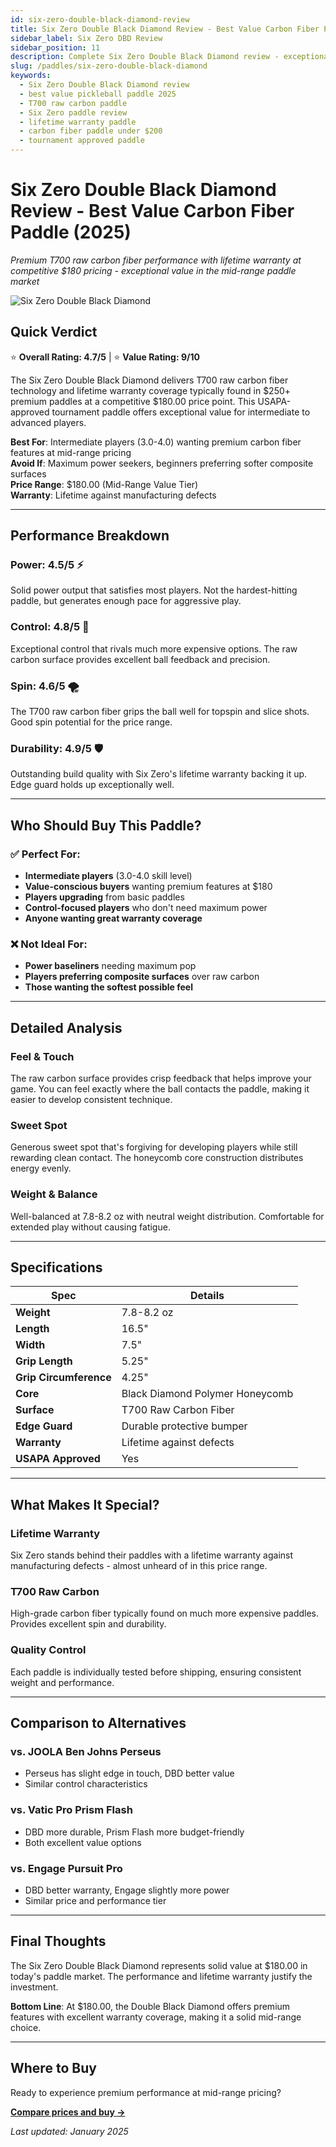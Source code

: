 ```yaml
---
id: six-zero-double-black-diamond-review
title: Six Zero Double Black Diamond Review - Best Value Carbon Fiber Paddle 2025
sidebar_label: Six Zero DBD Review
sidebar_position: 11
description: Complete Six Zero Double Black Diamond review - exceptional value T700 raw carbon fiber paddle with lifetime warranty. Premium performance at $180 with expert analysis and buying guide.
slug: /paddles/six-zero-double-black-diamond
keywords:
  - Six Zero Double Black Diamond review
  - best value pickleball paddle 2025
  - T700 raw carbon paddle
  - Six Zero paddle review
  - lifetime warranty paddle
  - carbon fiber paddle under $200
  - tournament approved paddle
---
```


# Six Zero Double Black Diamond Review - Best Value Carbon Fiber Paddle (2025)

*Premium T700 raw carbon fiber performance with lifetime warranty at competitive $180 pricing - exceptional value in the mid-range paddle market*

![Six Zero Double Black Diamond](/img/paddles/six-zero-double-black-diamond.png)

## Quick Verdict

⭐ **Overall Rating: 4.7/5** | ⭐ **Value Rating: 9/10**

The Six Zero Double Black Diamond delivers T700 raw carbon fiber technology and lifetime warranty coverage typically found in $250+ premium paddles at a competitive $180.00 price point. This USAPA-approved tournament paddle offers exceptional value for intermediate to advanced players.

**Best For**: Intermediate players (3.0-4.0) wanting premium carbon fiber features at mid-range pricing  
**Avoid If**: Maximum power seekers, beginners preferring softer composite surfaces  
**Price Range**: $180.00 (Mid-Range Value Tier)  
**Warranty**: Lifetime against manufacturing defects

---

## Performance Breakdown

### **Power: 4.5/5** ⚡
Solid power output that satisfies most players. Not the hardest-hitting paddle, but generates enough pace for aggressive play.

### **Control: 4.8/5** 🎯
Exceptional control that rivals much more expensive options. The raw carbon surface provides excellent ball feedback and precision.

### **Spin: 4.6/5** 🌪️
The T700 raw carbon fiber grips the ball well for topspin and slice shots. Good spin potential for the price range.

### **Durability: 4.9/5** 🛡️
Outstanding build quality with Six Zero's lifetime warranty backing it up. Edge guard holds up exceptionally well.

---

## Who Should Buy This Paddle?

### ✅ **Perfect For:**
- **Intermediate players** (3.0-4.0 skill level)
- **Value-conscious buyers** wanting premium features at $180
- **Players upgrading** from basic paddles
- **Control-focused players** who don't need maximum power
- **Anyone wanting great warranty coverage**

### ❌ **Not Ideal For:**
- **Power baseliners** needing maximum pop
- **Players preferring composite surfaces** over raw carbon
- **Those wanting the softest possible feel**

---

## Detailed Analysis

### **Feel & Touch**
The raw carbon surface provides crisp feedback that helps improve your game. You can feel exactly where the ball contacts the paddle, making it easier to develop consistent technique.

### **Sweet Spot**
Generous sweet spot that's forgiving for developing players while still rewarding clean contact. The honeycomb core construction distributes energy evenly.

### **Weight & Balance**
Well-balanced at 7.8-8.2 oz with neutral weight distribution. Comfortable for extended play without causing fatigue.

---

## Specifications

| Spec | Details |
|------|---------|
| **Weight** | 7.8-8.2 oz |
| **Length** | 16.5" |
| **Width** | 7.5" |
| **Grip Length** | 5.25" |
| **Grip Circumference** | 4.25" |
| **Core** | Black Diamond Polymer Honeycomb |
| **Surface** | T700 Raw Carbon Fiber |
| **Edge Guard** | Durable protective bumper |
| **Warranty** | Lifetime against defects |
| **USAPA Approved** | Yes |

---

## What Makes It Special?

### **Lifetime Warranty**
Six Zero stands behind their paddles with a lifetime warranty against manufacturing defects - almost unheard of in this price range.

### **T700 Raw Carbon**
High-grade carbon fiber typically found on much more expensive paddles. Provides excellent spin and durability.

### **Quality Control**
Each paddle is individually tested before shipping, ensuring consistent weight and performance.

---

## Comparison to Alternatives

### vs. **JOOLA Ben Johns Perseus** 
- Perseus has slight edge in touch, DBD better value
- Similar control characteristics

### vs. **Vatic Pro Prism Flash**
- DBD more durable, Prism Flash more budget-friendly
- Both excellent value options

### vs. **Engage Pursuit Pro**
- DBD better warranty, Engage slightly more power
- Similar price and performance tier

---

## Final Thoughts

The Six Zero Double Black Diamond represents solid value at $180.00 in today's paddle market. The performance and lifetime warranty justify the investment.

**Bottom Line**: At $180.00, the Double Black Diamond offers premium features with excellent warranty coverage, making it a solid mid-range choice.

---

## Where to Buy

Ready to experience premium performance at mid-range pricing?

**[Compare prices and buy →](https://amazon.com/s?k=Six+Zero+Double+Black+Diamond+pickleball+paddle&tag=getapickle-20)**

*Last updated: January 2025*